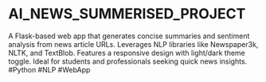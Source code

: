 # AI_NEWS_SUMMERISED_PROJECT
A Flask-based web app that generates concise summaries and sentiment analysis from news article URLs. Leverages NLP libraries like Newspaper3k, NLTK, and TextBlob. Features a responsive design with light/dark theme toggle. Ideal for students and professionals seeking quick news insights. #Python #NLP #WebApp
